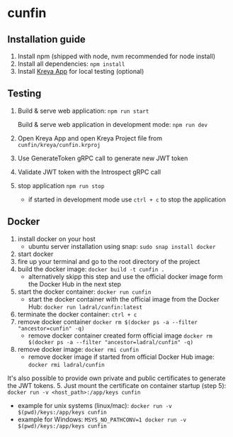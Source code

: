 # cunfin

## Installation guide
1. Install npm (shipped with node, nvm recommended for node install)
2. Install all dependencies: `npm install`
3. Install [Kreya App](https://kreya.app) for local testing (optional)


## Testing
1. Build & serve web application: `npm run start`

   Build & serve web application in development mode: `npm run dev`

2. Open Kreya App and open Kreya Project file from `cunfin/kreya/cunfin.krproj`

3. Use GenerateToken gRPC call to generate new JWT token

4. Validate JWT token with the Introspect gRPC call 

4. stop application `npm run stop`
    - if started in development mode use `ctrl + c` to stop the application

## Docker
1. install docker on your host
   - ubuntu server installation using snap: `sudo snap install docker`
2. start docker
3. fire up your terminal and go to the root directory of the project
4. build the docker image: `docker build -t cunfin .`
   - alternatively skipp this step and use the official docker image form the Docker Hub in the next step
5. start the docker container: `docker run cunfin`
   - start the docker container with the official image from the Docker Hub: `docker run ladral/cunfin:latest`
6. terminate the docker container: `ctrl + c`
7. remove docker container `docker rm $(docker ps -a --filter "ancestor=cunfin" -q)`
   - remove docker container created form official image `docker rm $(docker ps -a --filter "ancestor=ladral/cunfin" -q)`
8. remove docker image: `docker rmi cunfin`
   - remove docker image if started from official Docker Hub image: `docker rmi ladral/cunfin`

It's also possible to provide own private and public certificates to generate the JWT tokens. 
5. Just mount the certificate on container startup (step 5):  `docker run -v <host_path>:/app/keys cunfin`
   - example for unix systems (linux/mac): `docker run -v $(pwd)/keys:/app/keys cunfin`
   - example for Windows: `MSYS_NO_PATHCONV=1 docker run -v $(pwd)/keys:/app/keys cunfin`
